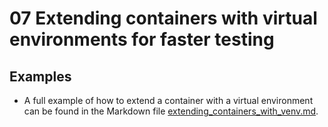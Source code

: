 # 07 Extending containers with virtual environments for faster testing

## Examples

[comment]: <> (List your examples from the lecture here and provide the necessary links to scripts, notebooks, etc. to run them on LUMI)

- A full example of how to extend a container with a virtual environment can be found in the Markdown file [extending_containers_with_venv.md](../07_Virtual_environments_to_iterate_and_test/extending_containers_with_venv.md).
